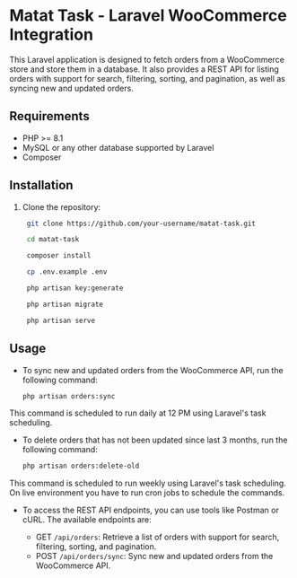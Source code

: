 # Matat Task - Laravel WooCommerce Integration

This Laravel application is designed to fetch orders from a WooCommerce store and store them in a database. It also provides a REST API for listing orders with support for search, filtering, sorting, and pagination, as well as syncing new and updated orders.

## Requirements

- PHP >= 8.1
- MySQL or any other database supported by Laravel
- Composer

## Installation

1. Clone the repository:

   ```bash
    git clone https://github.com/your-username/matat-task.git
   
    cd matat-task
   
    composer install
   
    cp .env.example .env
   
    php artisan key:generate
   
    php artisan migrate
   
    php artisan serve

## Usage
- To sync new and updated orders from the WooCommerce API, run the following command:
  ```bash
  php artisan orders:sync
  
This command is scheduled to run daily at 12 PM using Laravel's task scheduling.

- To delete orders that has not been updated since last 3 months, run the following command:
  ```bash
  php artisan orders:delete-old

This command is scheduled to run weekly using Laravel's task scheduling. On live environment you have to run cron jobs to schedule the commands.

- To access the REST API endpoints, you can use tools like Postman or cURL. The available endpoints are:

    - GET `/api/orders`: Retrieve a list of orders with support for search, filtering, sorting, and pagination.
    - POST `/api/orders/sync`: Sync new and updated orders from the WooCommerce API.
